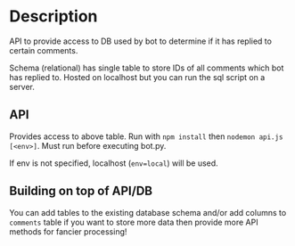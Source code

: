 # Description
API to provide access to DB used by bot to determine if it has replied to certain comments.

Schema (relational) has single table to store IDs of all comments which bot has replied to. Hosted on localhost but you can run the sql script on a server.

## API
Provides access to above table. Run with `npm install` then `nodemon api.js [<env>]`. Must run before executing bot.py.

If env is not specified, localhost (`env=local`) will be used.

## Building on top of API/DB
You can add tables to the existing database schema and/or add columns to `comments` table if you want to store more data then provide more API methods for fancier processing!
